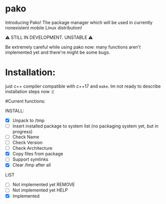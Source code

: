 # pako

Introducing Pako! 
The package manager which will be used in currently nonexistent mobile Linux distribution!

:warning: STILL IN DEVELOPMENT. UNSTABLE :warning: 

Be extremely careful while using pako now: many functions aren't implemented yet and there're might be some bugs.

# Installation:

just c++ compiler compatible with c++17 and ```make```. Im not ready to describe installation steps now :(

#Current functions:

INSTALL:
- [x] Unpack to /tmp
- [ ] Insert installed package to system list
      (no packaging system yet, but in progress)
- [ ] Check Name
- [ ] Check Version
- [ ] Check Architecture
- [x] Copy files from package 
- [ ] Support symlinks
- [x] Clear /tmp after all

LIST
- [ ] Not implemented yet
REMOVE
- [ ] Not implemented yet
HELP
- [x] Implemented
